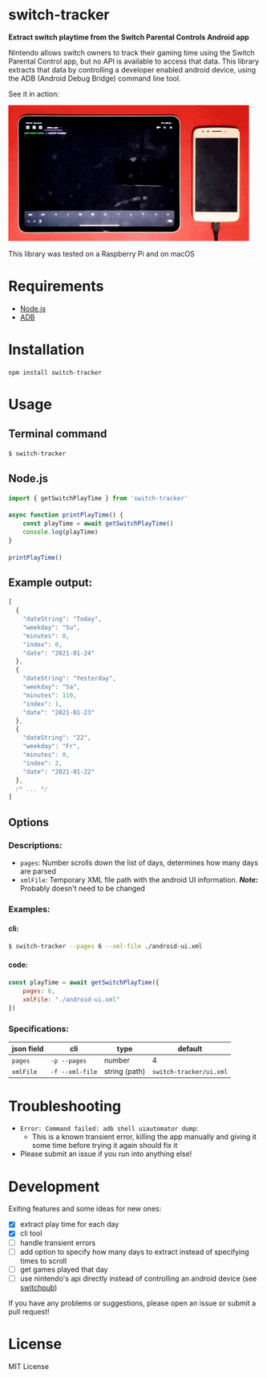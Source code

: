 # switch-tracker

**Extract switch playtime from the Switch Parental Controls Android app**

Nintendo allows switch owners to track their gaming time using the Switch Parental Control app, but no API is available to access that data. This library extracts that data by controlling a developer enabled android device, using the ADB (Android Debug Bridge) command line tool.

See it in action:

![Phone being controlled remotely to extract the playtime data](./demo.gif)

This library was tested on a Raspberry Pi and on macOS

# Requirements

* [Node.js](https://nodejs.org/)
* [ADB](https://developer.android.com/studio/releases/platform-tools)

# Installation

`npm install switch-tracker`

# Usage

## Terminal command

```bash
$ switch-tracker
```

## Node.js

```ts
import { getSwitchPlayTime } from 'switch-tracker'

async function printPlayTime() {
    const playTime = await getSwitchPlayTime()
    console.log(playTime)
}

printPlayTime()
```

## Example output:

```js
[
  {
    "dateString": "Today",
    "weekday": "Su",
    "minutes": 0,
    "index": 0,
    "date": "2021-01-24"
  },
  {
    "dateString": "Yesterday",
    "weekday": "Sa",
    "minutes": 110,
    "index": 1,
    "date": "2021-01-23"
  },
  {
    "dateString": "22",
    "weekday": "Fr",
    "minutes": 0,
    "index": 2,
    "date": "2021-01-22"
  },
  /* ... */
]
```

## Options


### Descriptions:

* `pages`: Number scrolls down the list of days, determines how many days are parsed
* `xmlFile`: Temporary XML file path with the android UI information. _**Note:**_ Probably doesn't need to be changed

### Examples:

#### cli:

```bash
$ switch-tracker --pages 6 --xml-file ./android-ui.xml
```

#### code:

```js
const playTime = await getSwitchPlayTime({
    pages: 6,
    xmlFile: "./android-ui.xml"
})
```

### Specifications:

| json field | cli             | type          | default                 |
| ---------- | --------------- | ------------- | ----------------------- |
| `pages`    | `-p --pages`    | number        | 4                       |
| `xmlFile`  | `-f --xml-file` | string (path) | `switch-tracker/ui.xml` |

# Troubleshooting

* `Error: Command failed: adb shell uiautomator dump`:
   *  This is a known transient error, killing the app manually and giving it some time before trying it again should fix it
* Please submit an issue if you run into anything else!  

# Development

Exiting features and some ideas for new ones:

- [x] extract play time for each day
- [x] cli tool
- [ ] handle transient errors
- [ ] add option to specify how many days to extract instead of specifying times to scroll
- [ ] get games played that day
- [ ] use nintendo's api directly instead of controlling an android device (see [switchpub](https://github.com/cleverdevil/switchpub))

If you have any problems or suggestions, please open an issue or submit a pull request!

# License

MIT License
